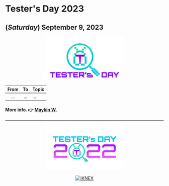 # Tester's Day 2023

## **(*Saturday*) September 9, 2023**

<p align="center">
    <a href="#"><img src="Asset/2022/Logo/PNG/Tester_s-Day-logo.png" width="50%" title="Tester's Day 2023"></a>
</p>

| From    |    To    |  Topic                                                |
|:-------:|:--------:|:------------------------------------------------------|
| ...     |  ...     | ...                                                   |

#### More info. 👉 [Maykin W.](https://line.me/R/ti/p/%40maykin)

---

<p align="center">
    <a href="Asset/2022/Logo/PNG/Tester_s-Day-logo-02.png"><img src="Asset/2022/Logo/PNG/Tester_s-Day-logo-02.png" width="50%" title="Tester's Day 2022 (#VirtualEvent)"></a>
</p>

<p align="center">
    <a href="https://iknex.or.th" target="blank"><img src="https://iknexth.github.io/assets/images/logo.png" width="80%" title="iKNEX"></a>
</p>